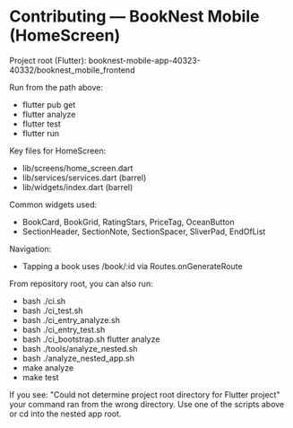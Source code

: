 # Contributing — BookNest Mobile (HomeScreen)

Project root (Flutter):
booknest-mobile-app-40323-40332/booknest_mobile_frontend

Run from the path above:
- flutter pub get
- flutter analyze
- flutter test
- flutter run

Key files for HomeScreen:
- lib/screens/home_screen.dart
- lib/services/services.dart (barrel)
- lib/widgets/index.dart (barrel)

Common widgets used:
- BookCard, BookGrid, RatingStars, PriceTag, OceanButton
- SectionHeader, SectionNote, SectionSpacer, SliverPad, EndOfList

Navigation:
- Tapping a book uses /book/:id via Routes.onGenerateRoute

From repository root, you can also run:
- bash ./ci.sh
- bash ./ci_test.sh
- bash ./ci_entry_analyze.sh
- bash ./ci_entry_test.sh
- bash ./ci_bootstrap.sh flutter analyze
- bash ./tools/analyze_nested.sh
- bash ./analyze_nested_app.sh
- make analyze
- make test

If you see:
"Could not determine project root directory for Flutter project"
your command ran from the wrong directory. Use one of the scripts above or cd into the nested app root.

